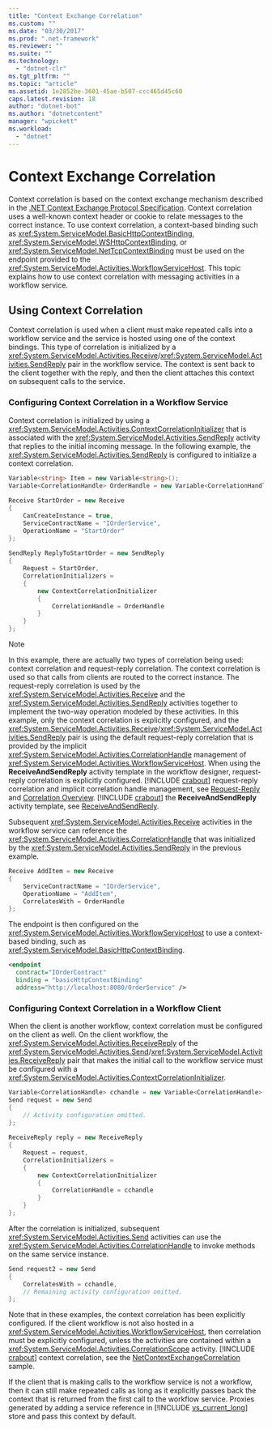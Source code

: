 ```yaml
---
title: "Context Exchange Correlation"
ms.custom: ""
ms.date: "03/30/2017"
ms.prod: ".net-framework"
ms.reviewer: ""
ms.suite: ""
ms.technology: 
  - "dotnet-clr"
ms.tgt_pltfrm: ""
ms.topic: "article"
ms.assetid: 1e2852be-3601-45ae-b507-ccc465d45c60
caps.latest.revision: 18
author: "dotnet-bot"
ms.author: "dotnetcontent"
manager: "wpickett"
ms.workload: 
  - "dotnet"
---
```

# Context Exchange Correlation
Context correlation is based on the context exchange mechanism described in the [.NET Context Exchange Protocol Specification](http://go.microsoft.com/fwlink/?LinkId=166059). Context correlation uses a well-known context header or cookie to relate messages to the correct instance. To use context correlation, a context-based binding such as <xref:System.ServiceModel.BasicHttpContextBinding>, <xref:System.ServiceModel.WSHttpContextBinding>, or <xref:System.ServiceModel.NetTcpContextBinding> must be used on the endpoint provided to the <xref:System.ServiceModel.Activities.WorkflowServiceHost>. This topic explains how to use context correlation with messaging activities in a workflow service.  
  
## Using Context Correlation  
 Context correlation is used when a client must make repeated calls into a workflow service and the service is hosted using one of the context bindings. This type of correlation is initialized by a <xref:System.ServiceModel.Activities.Receive>/<xref:System.ServiceModel.Activities.SendReply> pair in the workflow service. The context is sent back to the client together with the reply, and then the client attaches this context on subsequent calls to the service.  
  
### Configuring Context Correlation in a Workflow Service  
 Context correlation is initialized by using a <xref:System.ServiceModel.Activities.ContextCorrelationInitializer> that is associated with the <xref:System.ServiceModel.Activities.SendReply> activity that replies to the initial incoming message. In the following example, the <xref:System.ServiceModel.Activities.SendReply> is configured to initialize a context correlation.  
  
```csharp  
Variable<string> Item = new Variable<string>();  
Variable<CorrelationHandle> OrderHandle = new Variable<CorrelationHandle>();  
  
Receive StartOrder = new Receive  
{  
    CanCreateInstance = true,  
    ServiceContractName = "IOrderService",  
    OperationName = "StartOrder"  
};  
  
SendReply ReplyToStartOrder = new SendReply  
{  
    Request = StartOrder,  
    CorrelationInitializers =  
    {  
        new ContextCorrelationInitializer  
        {  
            CorrelationHandle = OrderHandle  
        }  
    }  
};  
```  
  
> [!NOTE]
>  In this example, there are actually two types of correlation being used: context correlation and request-reply correlation. The context correlation is used so that calls from clients are routed to the correct instance. The request-reply correlation is used by the <xref:System.ServiceModel.Activities.Receive> and the <xref:System.ServiceModel.Activities.SendReply> activities together to implement the two-way operation modeled by these activities. In this example, only the context correlation is explicitly configured, and the <xref:System.ServiceModel.Activities.Receive>/<xref:System.ServiceModel.Activities.SendReply> pair is using the default request-reply correlation that is provided by the implicit <xref:System.ServiceModel.Activities.CorrelationHandle> management of <xref:System.ServiceModel.Activities.WorkflowServiceHost>. When using the **ReceiveAndSendReply** activity template in the workflow designer, request-reply correlation is explicitly configured. [!INCLUDE [crabout](../../../../includes/crabout-md.md)] request-reply correlation and implicit correlation handle management, see [Request-Reply](../../../../docs/framework/wcf/feature-details/request-reply-correlation.md) and [Correlation Overview](../../../../docs/framework/wcf/feature-details/correlation-overview.md). [!INCLUDE [crabout](../../../../includes/crabout-md.md)] the **ReceiveAndSendReply** activity template, see [ReceiveAndSendReply](/visualstudio/workflow-designer/receiveandsendreply-template-designer).  
  
 Subsequent <xref:System.ServiceModel.Activities.Receive> activities in the workflow service can reference the <xref:System.ServiceModel.Activities.CorrelationHandle> that was initialized by the <xref:System.ServiceModel.Activities.SendReply> in the previous example.  
  
```csharp  
Receive AddItem = new Receive  
{  
    ServiceContractName = "IOrderService",  
    OperationName = "AddItem",  
    CorrelatesWith = OrderHandle  
};  
```  
  
 The endpoint is then configured on the <xref:System.ServiceModel.Activities.WorkflowServiceHost> to use a context-based binding, such as <xref:System.ServiceModel.BasicHttpContextBinding>.  
  
```xml  
<endpoint  
  contract="IOrderContract"  
  binding = "basicHttpContextBinding"  
  address="http://localhost:8080/OrderService" />  
```  
  
### Configuring Context Correlation in a Workflow Client  
 When the client is another workflow, context correlation must be configured on the client as well. On the client workflow, the <xref:System.ServiceModel.Activities.ReceiveReply> of the <xref:System.ServiceModel.Activities.Send>/<xref:System.ServiceModel.Activities.ReceiveReply> pair that makes the initial call to the workflow service must be configured with a <xref:System.ServiceModel.Activities.ContextCorrelationInitializer>.  
  
```csharp  
Variable<CorrelationHandle> cchandle = new Variable<CorrelationHandle>();  
Send request = new Send  
{  
    // Activity configuration omitted.  
};  
  
ReceiveReply reply = new ReceiveReply  
{  
    Request = request,  
    CorrelationInitializers =   
    {  
        new ContextCorrelationInitializer  
        {  
            CorrelationHandle = cchandle  
        }  
    }  
};  
```  
  
 After the correlation is initialized, subsequent <xref:System.ServiceModel.Activities.Send> activities can use the <xref:System.ServiceModel.Activities.CorrelationHandle> to invoke methods on the same service instance.  
  
```csharp  
Send request2 = new Send  
{  
    CorrelatesWith = cchandle,  
    // Remaining activity configuration omitted.  
};  
```  
  
 Note that in these examples, the context correlation has been explicitly configured. If the client workflow is not also hosted in a <xref:System.ServiceModel.Activities.WorkflowServiceHost>, then correlation must be explicitly configured, unless the activities are contained within a <xref:System.ServiceModel.Activities.CorrelationScope> activity. [!INCLUDE [crabout](../../../../includes/crabout-md.md)] context correlation, see the [NetContextExchangeCorrelation](http://msdn.microsoft.com/library/93c74a1a-b9e2-46c6-95c0-c9b0e9472caf) sample.  
  
 If the client that is making calls to the workflow service is not a workflow, then it can still make repeated calls as long as it explicitly passes back the context that is returned from the first call to the workflow service. Proxies generated by adding a service reference in [!INCLUDE [vs_current_long](../../../../includes/vs-current-long-md.md)] store and pass this context by default.
